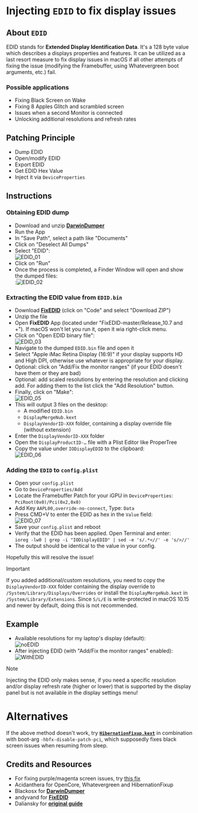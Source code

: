 # Injecting `EDID` to fix display issues

## About `EDID`
EDID stands for **Extended Display Identification Data**. It's a 128 byte value which describes a displays properties and features. It can be utilized as a last resort measure to fix display issues in macOS if all other attempts of fixing the issue (modifying the Framebuffer, using Whatevergreen boot arguments, etc.) fail.

### Possible applications

- Fixing Black Screen on Wake
- Fixing 8 Apples Glitch and scrambled screen
- Issues when a second Monitor is connected
- Unlocking additional resolutions and refresh rates

## Patching Principle
- Dump EDID
- Open/modify EDID
- Export EDID
- Get EDID Hex Value
- Inject it via `DeviceProperties`

## Instructions

### Obtaining EDID dump
- Download and unzip [**DarwinDumper**](https://bitbucket.org/blackosx/darwindumper/downloads/)
- Run the App
- In "Save Path", select a path like "Documents"
- Click on "Deselect All Dumps"
- Select "EDID":</br>![EDID_01](https://user-images.githubusercontent.com/76865553/184684084-f64b2f07-fa05-4718-9ee9-cec5940d355c.png)
- Click on "Run"
- Once the process is completed, a Finder Window will open and show the dumped files:</br>:![EDID_02](https://user-images.githubusercontent.com/76865553/184684157-5c54c023-15e7-411b-a8f8-154a94676a5f.png)

### Extracting the EDID value from `EDID.bin`
- Download [**FixEDID**](https://github.com/andyvand/FixEDID) (click on "Code" and select "Download ZIP")
- Unzip the file
- Open **FixEDID** App (located under "FixEDID-master/Release_10.7 and +"). If macOS won't let you run it, open it wia right-click menu.
- Click on "Open EDID binary file":</br>![EDID_03](https://user-images.githubusercontent.com/76865553/184684202-9aa99568-a179-42d4-8672-38448990948d.png)
- Navigate to the dumped `EDID.bin` file and open it
- Select "Apple iMac Retina Display (16:9)" if your display supports HD and High DPI, otherwise use whatever is appropriate for your display.
- Optional: click on "Add/Fix the monitor ranges" (if your EDID doesn't have them or they are bad)
- Optional: add scaled resolutions by entering the resolution and clicking add. For adding them to the list click the "Add Resolution" button.
- Finally, click on "Make":</br>![EDID_05](https://user-images.githubusercontent.com/76865553/184684286-e531b425-664e-4d4e-b99a-a0abe61c32d7.png)
- This will output 3 files on the desktop:
	- A modified `EDID.bin`
	- `DisplayMergeNub.kext`
	- `DisplayVendorID-XXX` folder, containing a display override file (without extension)
- Enter the `DisplayVendorID-XXX` folder
- Open the `DisplayProductID-…` file with a Plist Editor like ProperTree
- Copy the value under `IODisplayEDID` to the clipboard:</br>![EDID_06](https://user-images.githubusercontent.com/76865553/184684366-b1e575ee-6727-4fe8-88b5-4a6632b1f630.png)

### Adding the `EDID` to `config.plist`
- Open your `config.plist`
- Go to `DeviceProperties/Add` 
- Locate the Framebuffer Patch for your iGPU in `DeviceProperties`: `PciRoot(0x0)/Pci(0x2,0x0)`
- Add Key `AAPL00,override-no-connect`, Type: `Data`
- Press CMD+V to enter the EDID as hex in the `Value` field:</br>![EDID_07](https://user-images.githubusercontent.com/76865553/184684433-a53ba979-a0e1-4e91-b95b-4a0411f8e3ae.png)
- Save your `config.plist` and reboot
- Verify that the EDID has been applied. Open Terminal and enter:</br> `ioreg -lw0 | grep -i "IODisplayEDID" | sed -e 's/.*<//' -e 's/>//'`
- The output should be identical to the value in your config.

Hopefully this will resolve the issue!
 
> [!IMPORTANT]
> 
> If you added additional/custom resolutions, you need to copy the `DisplayVendorID-XXX` folder containing the display override to `/System/Library/Displays/Overrides` or install the `DisplayMergeNub.kext` in `/System/Library/Extensions`. Since `S/L/E` is write-protected in macOS 10.15 and newer by default, doing this is not recommended.

## Example

- Available resolutions for my laptop's display (default):<br>![noEDID](https://github.com/5T33Z0/OC-Little-Translated/assets/76865553/80291495-8685-4dc9-935e-dd77ad24ed8b)
- After injecting EDID (with "Add/Fix the monitor ranges" enabled):<br> ![WithEDID](https://github.com/5T33Z0/OC-Little-Translated/assets/76865553/5cb29091-0a4e-4ae6-b986-92d00cb794ee)

> [!NOTE]
>
> Injecting the EDID only makes sense, if you need a specific resolution and/or display refresh rate (higher or lower) that is supported by the display panel but is not available in the display settings menu!

# Alternatives
If the above method doesn't work, try [**`HibernationFixup.kext`**](https://github.com/acidanthera/HibernationFixup) in combination with boot-arg `-hbfx-disable-patch-pci`, which supposedly fixes black screen issues when resuming from sleep.

## Credits and Resources
- For fixing purple/magenta screen issues, try [this fix](https://github.com/dreamwhite/patch_edid)
- Acidanthera for OpenCore, Whatevergreen and HibernationFixup
- Blackosx for [**DarwinDumper**](https://bitbucket.org/blackosx/darwindumper/downloads/)
- andyvand for [**FixEDID**](https://github.com/andyvand/FixEDID)
- Daliansky for [**original guide**](https://blog-daliansky-net.translate.goog/Use-HIDPI-to-solve-sleep-wake-up-black-screen,-Huaping-and-connect-the-external-monitor-the-correct-posture.html?_x_tr_sl=auto&_x_tr_tl=en&_x_tr_hl=de&_x_tr_pto=wapp)
